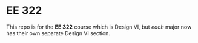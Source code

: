 # EE 322 #
This repo is for the **EE 322** course which is Design VI, but *each* major now has their own separate Design VI section. 
